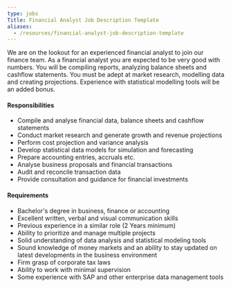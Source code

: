 ```yaml
---
type: jobs
Title: Financial Analyst Job Description Template
aliases:
  - /resources/financial-analyst-job-description-template
---
```


We are on the lookout for an experienced financial analyst to join our finance team. As a financial analyst you are expected to be very good with numbers. You will be compiling reports, analyzing balance sheets and cashflow statements. You must be adept at market research, modelling data and creating projections. Experience with statistical modelling tools will be an added bonus.

#### Responsibilities

- Compile and analyse financial data, balance sheets and cashflow statements
- Conduct market research and generate growth and revenue projections
- Perform cost projection and variance analysis
- Develop statistical data models for simulation and forecasting
- Prepare accounting entries, accruals etc.
- Analyse business proposals and financial transactions
- Audit and reconcile transaction data
- Provide consultation and guidance for financial investments

#### Requirements

- Bachelor's degree in business, finance or accounting
- Excellent written, verbal and visual communication skills
- Previous experience in a similar role (2 Years minimum)
- Ability to prioritize and manage multiple projects
- Solid understanding of data analysis and statistical modeling tools
- Sound knowledge of money markets and an ability to stay updated on latest developments in the business environment
- Firm grasp of corporate tax laws
- Ability to work with minimal supervision
- Some experience with SAP and other enterprise data management tools
